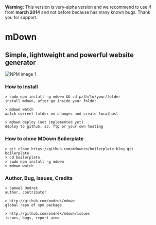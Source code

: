 **Warning:** This version is very-alpha version and we recommend to use if from **march 2014** and not before because has many known bugs. Thank you for support.

# mDown
## Simple, lightweight and powerful website generator

![NPM image 1](https://nodei.co/npm/mdown.png)

### How to Install

    > sudo npm install -g mdown && cd path/to/your/folder
    install mdown, after go inside your folder

    > mdown watch
    watch current folder on changes and create localhost

    > mdown deploy (not implemented yet)
    deploy to github, s3, ftp or your own hosting

### How to clone MDown Boilerplate

    > git clone https://github.com/mdownco/boilerplate-blog.git boilerplate
    > cd boilerplate
    > sudo npm install -g mdown
    > mdown watch

### Author, Bug, Issues, Credits

    > Samuel Ondrek
    author, contributor

    > http://github.com/ondrek/mdown
    global repo of npm package

    > http://github.com/ondrek/mdown/issues
    issues, bugs, report area

